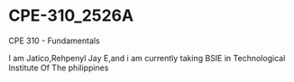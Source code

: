 # CPE-310_2526A
CPE 310 - Fundamentals 

I am Jatico,Rehpenyl Jay E,and i am currently taking BSIE in Technological Institute Of The philippines
